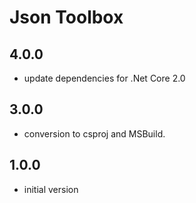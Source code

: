 # Json Toolbox

## 4.0.0

- update dependencies for .Net Core 2.0

## 3.0.0

- conversion to csproj and MSBuild.

## 1.0.0

- initial version